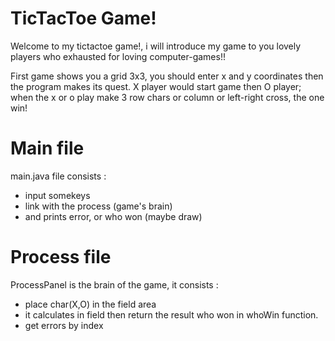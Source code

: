 # TicTacToe Game!

Welcome to my tictactoe game!, i will introduce my game to you lovely players who exhausted for loving computer-games!!

First game shows you a grid 3x3, you should enter x and y coordinates then the program makes its quest.
X player would start game then O player; when the x or o play make 3 row chars or column or left-right cross, the one win!

# Main file 
main.java file consists : 
* input somekeys
* link with the process (game's brain)
* and prints error, or who won (maybe draw)

# Process file
ProcessPanel is the brain of the game, it consists :
* place char(X,O) in the field area
* it calculates in field then return the result who won in whoWin function.
* get errors by index
